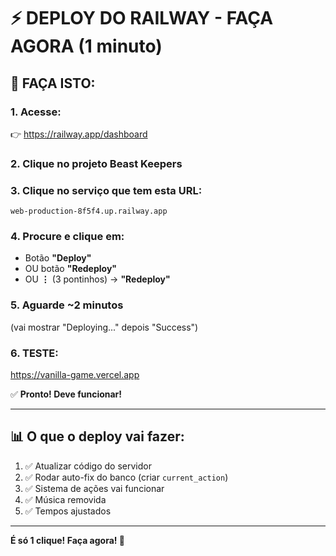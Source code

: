 # ⚡ DEPLOY DO RAILWAY - FAÇA AGORA (1 minuto)

## 🎯 FAÇA ISTO:

### **1. Acesse:**
👉 https://railway.app/dashboard

### **2. Clique no projeto Beast Keepers**

### **3. Clique no serviço que tem esta URL:**
`web-production-8f5f4.up.railway.app`

### **4. Procure e clique em:**
- Botão **"Deploy"** 
- OU botão **"Redeploy"**
- OU **⋮** (3 pontinhos) → **"Redeploy"**

### **5. Aguarde ~2 minutos**
(vai mostrar "Deploying..." depois "Success")

### **6. TESTE:**
https://vanilla-game.vercel.app

✅ **Pronto! Deve funcionar!**

---

## 📊 O que o deploy vai fazer:

1. ✅ Atualizar código do servidor
2. ✅ Rodar auto-fix do banco (criar `current_action`)
3. ✅ Sistema de ações vai funcionar
4. ✅ Música removida
5. ✅ Tempos ajustados

---

**É só 1 clique! Faça agora! 🚀**

